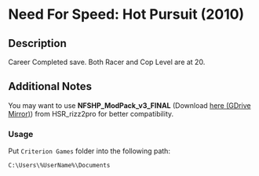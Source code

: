 # Need For Speed: Hot Pursuit (2010)

## Description

Career Completed save. Both Racer and Cop Level are at 20.

## Additional Notes

You may want to use **NFSHP_ModPack_v3_FINAL** (Download [here (GDrive Mirror)](https://drive.google.com/file/d/1cxgEsSWPlB8K1ODcyyqPq3zDedqi8lat/view?usp=sharing)) from HSR_rizz2pro for better compatibility.

### Usage

Put `Criterion Games` folder into the following path:

```
C:\Users\%UserName%\Documents
```